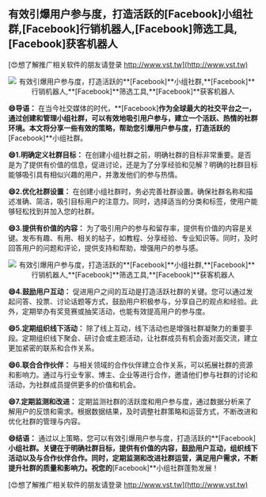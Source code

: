 ## **有效引爆用户参与度，打造活跃的**[Facebook]**小组社群,**[Facebook]**行销机器人,**[Facebook]**筛选工具,**[Facebook]**获客机器人**

[😍想了解推广相关软件的朋友请登录 http://www.vst.tw](http://www.vst.tw)

 <center><img src="https://vst.tw/MP4/tuiguang/png/5.png" alt="有效引爆用户参与度，打造活跃的**[Facebook]**小组社群,**[Facebook]**行销机器人,**[Facebook]**筛选工具,**[Facebook]**获客机器人"></center>

**😄导语：**
在当今社交媒体的时代，**[Facebook]**作为全球最大的社交平台之一，通过创建和管理小组社群，可以有效地吸引用户参与，建立一个活跃、热情的社群环境。本文将分享一些有效的策略，帮助您引爆用户参与度，打造活跃的**[Facebook]**小组社群。

**😄1.明确定义社群目标：**
在创建小组社群之前，明确社群的目标非常重要。是否是为了提供有价值的信息，促进讨论，还是为了分享经验和见解？明确的社群目标能够吸引具有相似兴趣的用户，并激发他们的参与热情。

**😄2.优化社群设置：**
在创建小组社群时，务必完善社群设置。确保社群名称和描述准确、简洁，吸引目标用户的注意力。同时，选择适当的分类和标签，使用户能够轻松找到并加入您的社群。

**😄3.提供有价值的内容：**
为了吸引用户的参与和留存率，提供有价值的内容是关键。发布有趣、有用、相关的帖子，如教程、分享经验、专业知识等。同时，及时回答用户的问题和评论，提供支持和帮助，增强用户的参与感。

 <center><img src="https://vst.tw/MP4/tuiguang/png/3.png" alt="有效引爆用户参与度，打造活跃的**[Facebook]**小组社群,**[Facebook]**行销机器人,**[Facebook]**筛选工具,**[Facebook]**获客机器人"></center>

**😄4.鼓励用户互动：**
促进用户之间的互动是打造活跃社群的关键。您可以通过发起问答、投票、讨论话题等方式，鼓励用户积极参与，分享自己的观点和经验。此外，定期举办有奖竞赛或抽奖活动，也能有效提高用户的参与度。

**😄5.定期组织线下活动：**
除了线上互动，线下活动也是增强社群凝聚力的重要手段。定期组织线下聚会、研讨会或主题活动，让社群成员有机会面对面交流，建立更加紧密的联系和合作关系。

**😄6.联合合作伙伴：**
与相关领域的合作伙伴建立合作关系，可以拓展社群的资源和影响力。通过与行业专家、博主、企业等进行合作，邀请他们参与社群的讨论和活动，为社群成员提供更多的价值和机会。

**😄7.定期监测和改进：**
定期监测社群的活跃度和用户参与度，通过数据分析来了解用户的反馈和需求。根据数据结果，及时调整社群策略和运营方式，不断改进和优化社群的管理与内容。

**😄结语：**
通过以上策略，您可以有效引爆用户参与度，打造活跃的**[Facebook]**小组社群。关键在于明确社群目标，提供有价值的内容，鼓励用户互动，组织线下活动以及与合作伙伴合作。同时，定期监测和改进社群运营，满足用户需求，不断提升社群的质量和影响力。祝您的**[Facebook]**小组社群蓬勃发展！

[😍想了解推广相关软件的朋友请登录 http://www.vst.tw](http://www.vst.tw)



